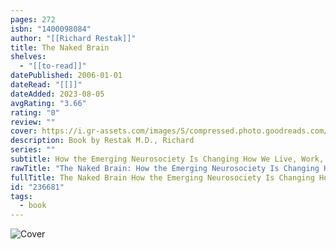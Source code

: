 ```yaml
---
pages: 272
isbn: "1400098084"
author: "[[Richard Restak]]"
title: The Naked Brain
shelves:
  - "[[to-read]]"
datePublished: 2006-01-01
dateRead: "[[]]"
dateAdded: 2023-08-05
avgRating: "3.66"
rating: "0"
review: ""
cover: https://i.gr-assets.com/images/S/compressed.photo.goodreads.com/books/1438198692l/236681._SY475_.jpg
description: Book by Restak M.D., Richard
series: ""
subtitle: How the Emerging Neurosociety Is Changing How We Live, Work, And Love
rawTitle: "The Naked Brain: How the Emerging Neurosociety Is Changing How We Live, Work, And Love"
fullTitle: The Naked Brain How the Emerging Neurosociety Is Changing How We Live Work And Love
id: "236681"
tags:
  - book
---
```

![Cover](https:&#x2F;&#x2F;i.gr-assets.com&#x2F;images&#x2F;S&#x2F;compressed.photo.goodreads.com&#x2F;books&#x2F;1438198692l&#x2F;236681._SY475_.jpg)
